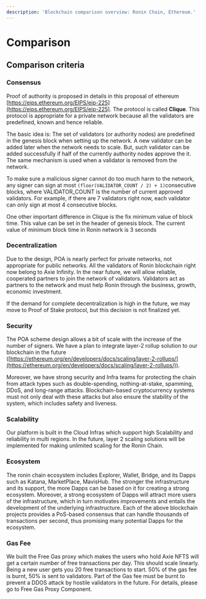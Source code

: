 ```yaml
---
description: 'Blockchain comparison overview: Ronin Chain, Ethereum.'
---
```


# Comparison

## Comparison criteria <a href="#4c41" id="4c41"></a>

### Consensus <a href="#2ab4" id="2ab4"></a>

Proof of authority is proposed in details in this proposal of ethereum [https://eips.ethereum.org/EIPS/eip-225](https://eips.ethereum.org/EIPS/eip-225). The protocol is called **Clique**. This protocol is appropriate for a private network because all the validators are predefined, known and hence reliable.

The basic idea is: The set of validators (or authority nodes) are predefined in the genesis block when setting up the network. A new validator can be added later when the network needs to scale. But, such validator can be added successfully if half of the currently authority nodes approve the it. The same mechanism is used when a validator is removed from the network.

To make sure a malicious signer cannot do too much harm to the network, any signer can sign at most `(floor(VALIDATOR_COUNT / 2) + 1)`consecutive blocks, where  VALIDATOR\_COUNT is the number of current approved validators. For example, if there are 7 validators right now, each validator can only sign at most 4 consecutive blocks.&#x20;

One other important difference in Clique is the fix minimum value of block time. This value can be set in the header of genesis block. The current value of minimum block time in Ronin network is 3 seconds

### Decentralization <a href="#4da0" id="4da0"></a>

Due to the design, POA is nearly perfect for private networks, not appropriate for public networks. All the validators of Ronin blockchain right now belong to Axie Infinity. In the near future, we will allow reliable, cooperated partners to join the network of validators. Validators act as partners to the network and must help Ronin through the business, growth, economic investment.

If the demand for complete decentralization is high in the future, we may move to Proof of Stake protocol, but this decision is not finalized yet.

### Security

The POA scheme design allows a bit of scale with the increase of the number of signers. We have a plan to integrate layer-2 rollup solution to our blockchain in the future ([https://ethereum.org/en/developers/docs/scaling/layer-2-rollups/](https://ethereum.org/en/developers/docs/scaling/layer-2-rollups/)).

Moreover, we have strong security and Infra teams for protecting the chain from attack types such as double-spending, nothing-at-stake, spamming, DDoS, and long-range attacks. Blockchain-based cryptocurrency systems must not only deal with these attacks but also ensure the stability of the system, which includes safety and liveness.

### Scalability <a href="#55b8" id="55b8"></a>

Our platform is built in the Cloud Infras which support high Scalability and reliability in multi regions. In the future, layer 2 scaling solutions will be implemented for making unlimited scaling for the Ronin Chain.

### Ecosystem <a href="#08c1" id="08c1"></a>

The ronin chain ecosystem includes Explorer, Wallet, Bridge, and its Dapps such as Katana, MarketPlace, MavisHub.  The stronger the infrastructure and its support, the more Dapps can be based on it for creating a strong ecosystem. Moreover, a strong ecosystem of Dapps will attract more users of the infrastructure, which in turn motivates improvements and entails the development of the underlying infrastructure. Each of the above blockchain projects provides a PoS-based consensus that can handle thousands of transactions per second, thus promising many potential Dapps for the ecosystem.

### Gas Fee

We built the Free Gas proxy which makes the users who hold Axie NFTS  will get a certain number of free transactions per day. This should scale linearly. Being a new user gets you 20 free transactions to start. 50% of the gas fee is burnt, 50% is sent to validators. Part of the Gas fee must be burnt to prevent a DDOS attack by hostile validators in the future. For details, please go to Free Gas Proxy Component.


